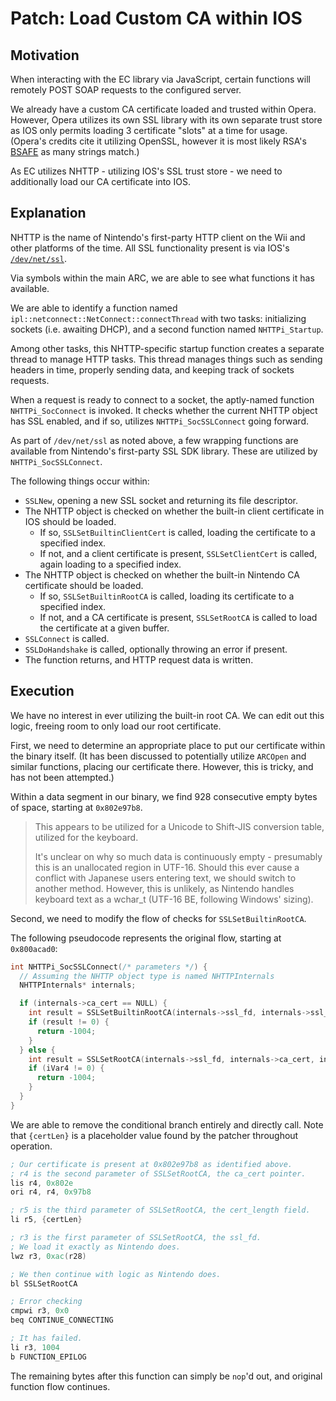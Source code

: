 # Patch: Load Custom CA within IOS

## Motivation
When interacting with the EC library via JavaScript,
certain functions will remotely POST SOAP requests to the configured server.

We already have a custom CA certificate loaded and trusted within Opera.
However, Opera utilizes its own SSL library with its own separate trust store as IOS only permits loading 3 certificate "slots" at a time for usage.
(Opera's credits cite it utilizing OpenSSL, however it is most likely RSA's [BSAFE](https://en.wikipedia.org/wiki/BSAFE)
as many strings match.)

As EC utilizes NHTTP - utilizing IOS's SSL trust store - we need to additionally load our CA certificate into IOS.

## Explanation
NHTTP is the name of Nintendo's first-party HTTP client on the Wii and other platforms of the time.
All SSL functionality present is via IOS's [`/dev/net/ssl`](https://wiibrew.org/wiki//dev/net/ssl).

Via symbols within the main ARC, we are able to see what functions it has available.

We are able to identify a function named `ipl::netconnect::NetConnect::connectThread` with two tasks:
initializing sockets (i.e. awaiting DHCP), and a second function named `NHTTPi_Startup`.

Among other tasks, this NHTTP-specific startup function creates a separate thread to manage HTTP tasks.
This thread manages things such as sending headers in time, properly sending data, and keeping track of sockets requests.

When a request is ready to connect to a socket, the aptly-named function `NHTTPi_SocConnect` is invoked.
It checks whether the current NHTTP object has SSL enabled, and if so, utilizes `NHTTPi_SocSSLConnect` going forward.

As part of `/dev/net/ssl` as noted above, a few wrapping functions are available from Nintendo's first-party SSL SDK library.
These are utilized by `NHTTPi_SocSSLConnect`.

The following things occur within:
 - `SSLNew`, opening a new SSL socket and returning its file descriptor.
 - The NHTTP object is checked on whether the built-in client certificate in IOS should be loaded.
   - If so, `SSLSetBuiltinClientCert` is called, loading the certificate to a specified index.
   - If not, and a client certificate is present, `SSLSetClientCert` is called, again loading to a specified index.
 - The NHTTP object is checked on whether the built-in Nintendo CA certificate should be loaded.
   - If so, `SSLSetBuiltinRootCA` is called, loading its certificate to a specified index.
   - If not, and a CA certificate is present, `SSLSetRootCA` is called to load the certificate at a given buffer.
 - `SSLConnect` is called.
 - `SSLDoHandshake` is called, optionally throwing an error if present.
 - The function returns, and HTTP request data is written.

## Execution
We have no interest in ever utilizing the built-in root CA. We can edit out this logic, freeing room to only load our root certificate. 

First, we need to determine an appropriate place to put our certificate within the binary itself.
(It has been discussed to potentially utilize `ARCOpen` and similar functions, placing our certificate there.
However, this is tricky, and has not been attempted.)

Within a data segment in our binary, we find 928 consecutive empty bytes of space, starting at `0x802e97b8`.

> This appears to be utilized for a Unicode to Shift-JIS conversion table, utilized for the keyboard.
> 
> It's unclear on why so much data is continuously empty - presumably this is an unallocated region in UTF-16.
> Should this ever cause a conflict with Japanese users entering text, we should switch to another method.
> However, this is unlikely, as Nintendo handles keyboard text as a wchar_t (UTF-16 BE, following Windows' sizing).

Second, we need to modify the flow of checks for `SSLSetBuiltinRootCA`.

The following pseudocode represents the original flow, starting at `0x800acad0`:
```c
int NHTTPi_SocSSLConnect(/* parameters */) {
  // Assuming the NHTTP object type is named NHTTPInternals
  NHTTPInternals* internals;

  if (internals->ca_cert == NULL) {
    int result = SSLSetBuiltinRootCA(internals->ssl_fd, internals->ssl_index);
    if (result != 0) {
      return -1004;
    }
  } else {
    int result = SSLSetRootCA(internals->ssl_fd, internals->ca_cert, internals->cert_length;
    if (iVar4 != 0) {
      return -1004;
    }
  }
}
```

We are able to remove the conditional branch entirely and directly call. Note that `{certLen}` is a placeholder value found by the patcher throughout operation.
```asm
; Our certificate is present at 0x802e97b8 as identified above.
; r4 is the second parameter of SSLSetRootCA, the ca_cert pointer.
lis r4, 0x802e
ori r4, r4, 0x97b8

; r5 is the third parameter of SSLSetRootCA, the cert_length field.
li r5, {certLen}

; r3 is the first parameter of SSLSetRootCA, the ssl_fd.
; We load it exactly as Nintendo does.
lwz r3, 0xac(r28)

; We then continue with logic as Nintendo does.
bl SSLSetRootCA

; Error checking
cmpwi r3, 0x0
beq CONTINUE_CONNECTING

; It has failed.
li r3, 1004
b FUNCTION_EPILOG
```

The remaining bytes after this function can simply be `nop`'d out, and original function flow continues.